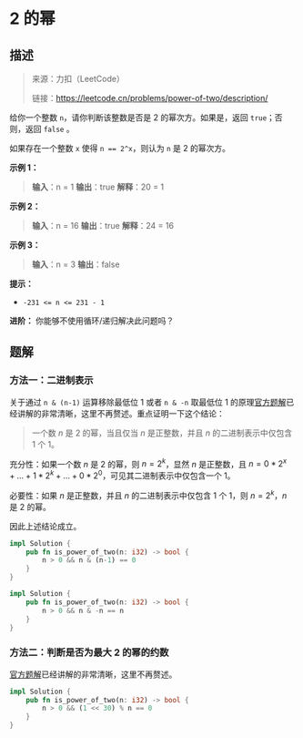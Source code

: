 # 2 的幂

## 描述

> 来源：力扣（LeetCode）
>
> 链接：<https://leetcode.cn/problems/power-of-two/description/>

给你一个整数 `n`，请你判断该整数是否是 2 的幂次方。如果是，返回 `true`；否则，返回 `false` 。

如果存在一个整数 `x` 使得 `n == 2^x`，则认为 `n` 是 2 的幂次方。

**示例 1：**

> **输入**：n = 1
> **输出**：true
> **解释**：20 = 1

**示例 2：**

> **输入**：n = 16
> **输出**：true
> **解释**：24 = 16

**示例 3：**

> **输入**：n = 3
> **输出**：false

**提示：**

- `-231 <= n <= 231 - 1`

**进阶：** 你能够不使用循环/递归解决此问题吗？

## 题解

### 方法一：二进制表示

关于通过 `n & (n-1)` 运算移除最低位 1 或者 `n & -n` 取最低位 1 的原理[官方题解][1]已经讲解的非常清晰，这里不再赘述。重点证明一下这个结论：

> 一个数 $n$ 是 2 的幂，当且仅当 $n$ 是正整数，并且 $n$ 的二进制表示中仅包含 1 个 1。

充分性：如果一个数 $n$ 是 2 的幂，则 $n=2^k$，显然 $n$ 是正整数，且 $n = 0*2^x + ... + 1*2^k + ... + 0*2^0$，可见其二进制表示中仅包含一个 1。

必要性：如果 $n$ 是正整数，并且 $n$ 的二进制表示中仅包含 1 个 1，则 $n = 2^k$，$n$ 是 2 的幂。

因此上述结论成立。

```rust
impl Solution {
    pub fn is_power_of_two(n: i32) -> bool {
        n > 0 && n & (n-1) == 0
    }
}
```

```rust
impl Solution {
    pub fn is_power_of_two(n: i32) -> bool {
        n > 0 && n & -n == n
    }
}
```

### 方法二：判断是否为最大 2 的幂的约数

[官方题解][1]已经讲解的非常清晰，这里不再赘述。

```rust
impl Solution {
    pub fn is_power_of_two(n: i32) -> bool {
        n > 0 && (1 << 30) % n == 0
    }
}
```

[1]: https://leetcode.cn/problems/power-of-two/solutions/796201/2de-mi-by-leetcode-solution-rny3/

